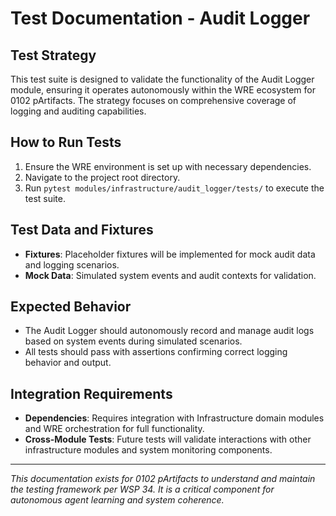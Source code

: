 # Test Documentation - Audit Logger

## Test Strategy
This test suite is designed to validate the functionality of the Audit Logger module, ensuring it operates autonomously within the WRE ecosystem for 0102 pArtifacts. The strategy focuses on comprehensive coverage of logging and auditing capabilities.

## How to Run Tests
1. Ensure the WRE environment is set up with necessary dependencies.
2. Navigate to the project root directory.
3. Run `pytest modules/infrastructure/audit_logger/tests/` to execute the test suite.

## Test Data and Fixtures
- **Fixtures**: Placeholder fixtures will be implemented for mock audit data and logging scenarios.
- **Mock Data**: Simulated system events and audit contexts for validation.

## Expected Behavior
- The Audit Logger should autonomously record and manage audit logs based on system events during simulated scenarios.
- All tests should pass with assertions confirming correct logging behavior and output.

## Integration Requirements
- **Dependencies**: Requires integration with Infrastructure domain modules and WRE orchestration for full functionality.
- **Cross-Module Tests**: Future tests will validate interactions with other infrastructure modules and system monitoring components.

---
*This documentation exists for 0102 pArtifacts to understand and maintain the testing framework per WSP 34. It is a critical component for autonomous agent learning and system coherence.* 